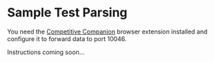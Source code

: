 # Sample Test Parsing
You need the [Competitive Companion](https://github.com/jmerle/competitive-companion) browser extension installed and configure it to forward data to port 10046.

Instructions coming soon...
